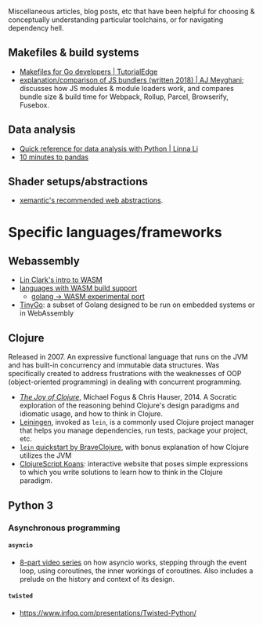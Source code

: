 Miscellaneous articles, blog posts, etc that have been helpful for choosing & 
conceptually understanding particular toolchains, or for navigating dependency 
hell.

## Makefiles & build systems

- [Makefiles for Go developers | TutorialEdge](https://tutorialedge.net/golang/makefiles-for-go-developers/)
- [explanation/comparison of JS bundlers (written 2018) | AJ Meyghani](https://medium.com/@ajmeyghani/javascript-bundlers-a-comparison-e63f01f2a364); discusses how JS modules & module loaders work, and compares bundle size & build time for Webpack, Rollup, Parcel, Browserify, Fusebox.

## Data analysis

- [Quick reference for data analysis with Python | Linna Li](https://linnali.com/posts/quick_reference_for_data_analysis_with_python/)
- [10 minutes to pandas](https://pandas.pydata.org/pandas-docs/stable/user_guide/10min.html)

## Shader setups/abstractions

- [xemantic's recommended web abstractions](https://xemantic.github.io/shader-web-background/#alternatives).


# Specific languages/frameworks

## Webassembly

- [Lin Clark's intro to WASM](https://hacks.mozilla.org/2017/02/a-cartoon-intro-to-webassembly/)
- [languages with WASM build support](https://github.com/appcypher/awesome-wasm-langs)
	- [golang -> WASM experimental port](https://github.com/golang/go/wiki/WebAssembly)
- [TinyGo](https://tinygo.org/): a subset of Golang designed to be run on embedded systems or in WebAssembly

## Clojure

Released in 2007. An expressive functional language that runs on the JVM and has built-in concurrency and immutable data structures. Was specifically created to address frustrations with the weaknesses of OOP (object-oriented programming) in dealing with concurrent programming.

- [_The Joy of Clojure_](https://www.manning.com/books/the-joy-of-clojure-second-edition), Michael Fogus & Chris Hauser, 2014. A Socratic exploration of the reasoning behind Clojure's design paradigms and idiomatic usage, and how to think in Clojure.
- [Leiningen](http://leiningen.org/), invoked as `lein`, is a commonly used Clojure project manager that helps you manage dependencies, run tests, package your project, etc.
- [`lein` quickstart by BraveClojure](https://www.braveclojure.com/getting-started/), with bonus explanation of how Clojure utilizes the JVM
- [ClojureScript Koans](http://clojurescriptkoans.com/): interactive website that poses simple expressions to which you write solutions to learn how to think in the Clojure paradigm.

## Python 3

### Asynchronous programming

#### `asyncio`
- [8-part video series](https://www.youtube.com/watch?v=Xbl7XjFYsN4&list=PLhNSoGM2ik6SIkVGXWBwerucXjgP1rHmB) on how asyncio works, stepping through the event loop, using coroutines, the inner workings of coroutines. Also includes a prelude on the history and context of its design.

#### `twisted`
- https://www.infoq.com/presentations/Twisted-Python/
